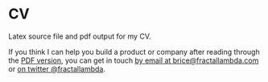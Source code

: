 # CV
Latex source file and pdf output for my CV.

If you think I can help you build a product or company after reading through the [PDF version](https://github.com/bricef/CV/raw/master/Brice-Fernandes-CV.pdf), you can get in touch [by email at brice@fractallambda.com](mailto:brice@fractallambda.com) or [on twitter @fractallambda](https://twitter.com/fractallambda).

